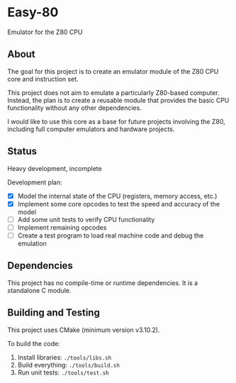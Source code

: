 # Easy-80
Emulator for the Z80 CPU

## About
The goal for this project is to create an emulator module of the Z80 CPU core and instruction set.

This project does not aim to emulate a particularly Z80-based computer. Instead, the plan is to create
a reusable module that provides the basic CPU functionality without any other dependencies.

I would like to use this core as a base for future projects involving the Z80, including full computer
emulators and hardware projects.

## Status
Heavy development, incomplete

Development plan:
- [x] Model the internal state of the CPU (registers, memory access, etc.)
- [x] Implement some core opcodes to test the speed and accuracy of the model
- [ ] Add some unit tests to verify CPU functionality
- [ ] Implement remaining opcodes
- [ ] Create a test program to load real machine code and debug the emulation

## Dependencies
This project has no compile-time or runtime dependencies. It is a standalone C module.

## Building and Testing
This project uses CMake (minimum version v3.10.2).

To build the code:

1. Install libraries: `./tools/libs.sh`
2. Build everything: `./tools/build.sh`
3. Run unit tests: `./tools/test.sh`